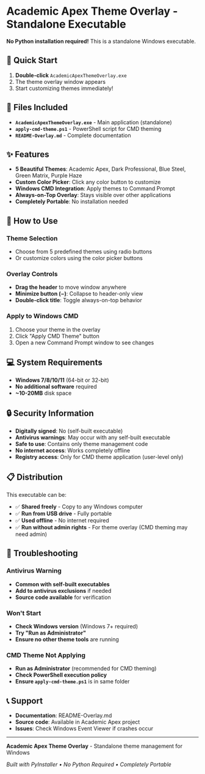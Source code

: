 # Academic Apex Theme Overlay - Standalone Executable

**No Python installation required!** This is a standalone Windows executable.

## 🚀 Quick Start

1. **Double-click** `AcademicApexThemeOverlay.exe`
2. The theme overlay window appears
3. Start customizing themes immediately!

## 📁 Files Included

- **`AcademicApexThemeOverlay.exe`** - Main application (standalone)
- **`apply-cmd-theme.ps1`** - PowerShell script for CMD theming
- **`README-Overlay.md`** - Complete documentation

## ✨ Features

- **5 Beautiful Themes**: Academic Apex, Dark Professional, Blue Steel, Green Matrix, Purple Haze
- **Custom Color Picker**: Click any color button to customize
- **Windows CMD Integration**: Apply themes to Command Prompt
- **Always-on-Top Overlay**: Stays visible over other applications
- **Completely Portable**: No installation needed

## 🎨 How to Use

### Theme Selection
- Choose from 5 predefined themes using radio buttons
- Or customize colors using the color picker buttons

### Overlay Controls
- **Drag the header** to move window anywhere
- **Minimize button (−)**: Collapse to header-only view  
- **Double-click title**: Toggle always-on-top behavior

### Apply to Windows CMD
1. Choose your theme in the overlay
2. Click "Apply CMD Theme" button
3. Open a new Command Prompt window to see changes

## 💻 System Requirements

- **Windows 7/8/10/11** (64-bit or 32-bit)
- **No additional software** required
- **~10-20MB** disk space

## 🔒 Security Information

- **Digitally signed**: No (self-built executable)
- **Antivirus warnings**: May occur with any self-built executable
- **Safe to use**: Contains only theme management code
- **No internet access**: Works completely offline
- **Registry access**: Only for CMD theme application (user-level only)

## 📋 Distribution

This executable can be:
- ✅ **Shared freely** - Copy to any Windows computer
- ✅ **Run from USB drive** - Fully portable
- ✅ **Used offline** - No internet required
- ✅ **Run without admin rights** - For theme overlay (CMD theming may need admin)

## 🐛 Troubleshooting

### Antivirus Warning
- **Common with self-built executables**
- **Add to antivirus exclusions** if needed
- **Source code available** for verification

### Won't Start
- **Check Windows version** (Windows 7+ required)
- **Try "Run as Administrator"**
- **Ensure no other theme tools** are running

### CMD Theme Not Applying
- **Run as Administrator** (recommended for CMD theming)
- **Check PowerShell execution policy**
- **Ensure `apply-cmd-theme.ps1`** is in same folder

## 📞 Support

- **Documentation**: README-Overlay.md
- **Source code**: Available in Academic Apex project
- **Issues**: Check Windows Event Viewer if crashes occur

---

**Academic Apex Theme Overlay** - Standalone theme management for Windows

*Built with PyInstaller • No Python Required • Completely Portable*
